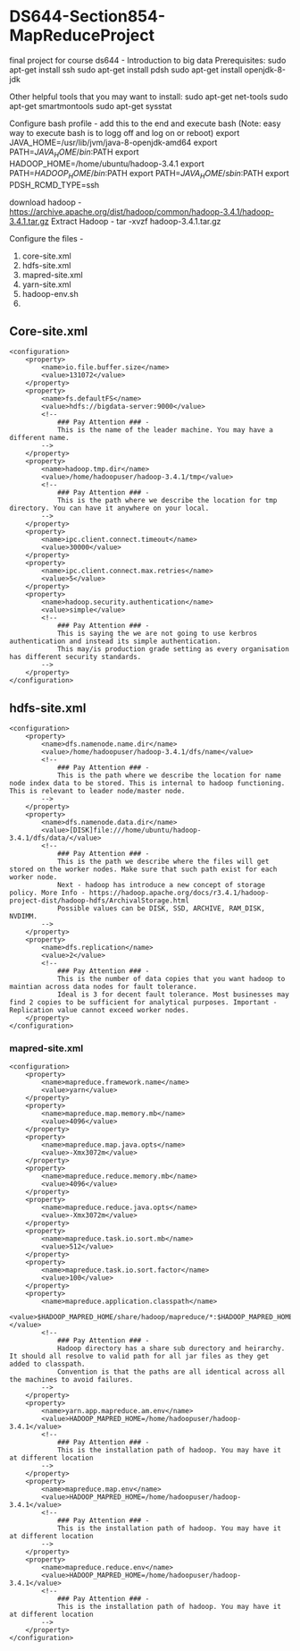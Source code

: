 # DS644-Section854-MapReduceProject
final project for course ds644 - Introduction to big data
Prerequisites:
sudo apt-get install ssh
sudo apt-get install pdsh
sudo apt-get install openjdk-8-jdk

Other helpful tools that you may want to install:
sudo apt-get net-tools
sudo apt-get smartmontools
sudo apt-get sysstat

Configure bash profile - add this to the end and execute bash (Note: easy way to execute bash is to logg off and log on or reboot)
export JAVA_HOME=/usr/lib/jvm/java-8-openjdk-amd64
export PATH=$JAVA_HOME/bin:$PATH
export HADOOP_HOME=/home/ubuntu/hadoop-3.4.1
export PATH=$HADOOP_HOME/bin:$PATH
export PATH=$JAVA_HOME/sbin:$PATH
export PDSH_RCMD_TYPE=ssh

download  hadoop - https://archive.apache.org/dist/hadoop/common/hadoop-3.4.1/hadoop-3.4.1.tar.gz
Extract Hadoop - tar -xvzf hadoop-3.4.1.tar.gz

Configure the files - 
1. core-site.xml
2. hdfs-site.xml
3. mapred-site.xml
4. yarn-site.xml
5. hadoop-env.sh
6. 

## Core-site.xml
```
<configuration>
    <property>
        <name>io.file.buffer.size</name>
        <value>131072</value>
    </property>
    <property>
        <name>fs.defaultFS</name>
        <value>hdfs://bigdata-server:9000</value>
        <!--
            ### Pay Attention ### -
            This is the name of the leader machine. You may have a different name.
        -->
    </property>
    <property>
        <name>hadoop.tmp.dir</name>
        <value>/home/hadoopuser/hadoop-3.4.1/tmp</value>
        <!--
            ### Pay Attention ### -
            This is the path where we describe the location for tmp directory. You can have it anywhere on your local.
        -->
    </property>
    <property>
        <name>ipc.client.connect.timeout</name>
        <value>30000</value>
    </property>
    <property>
        <name>ipc.client.connect.max.retries</name>
        <value>5</value>
    </property>
    <property>
        <name>hadoop.security.authentication</name>
        <value>simple</value>
        <!--
            ### Pay Attention ### -
            This is saying the we are not going to use kerbros authentication and instead its simple authentication.
            This may/is production grade setting as every organisation has different security standards.
        -->
    </property>
</configuration>
```
## hdfs-site.xml
```
<configuration>
    <property>
        <name>dfs.namenode.name.dir</name>
        <value>/home/hadoopuser/hadoop-3.4.1/dfs/name</value>
        <!--
            ### Pay Attention ### -
            This is the path where we describe the location for name node index data to be stored. This is internal to hadoop functioning. This is relevant to leader node/master node.
        -->
    </property>
    <property>
        <name>dfs.namenode.data.dir</name>
        <value>[DISK]file:///home/ubuntu/hadoop-3.4.1/dfs/data/</value>
        <!--
            ### Pay Attention ### -
            This is the path we describe where the files will get stored on the worker nodes. Make sure that such path exist for each worker node.
            Next - hadoop has introduce a new concept of storage policy. More Info - https://hadoop.apache.org/docs/r3.4.1/hadoop-project-dist/hadoop-hdfs/ArchivalStorage.html
            Possible values can be DISK, SSD, ARCHIVE, RAM_DISK, NVDIMM.            
        -->
    </property>
    <property>
        <name>dfs.replication</name>
        <value>2</value>
        <!--
            ### Pay Attention ### -
            This is the number of data copies that you want hadoop to maintian across data nodes for fault tolerance.
            Ideal is 3 for decent fault tolerance. Most businesses may find 2 copies to be sufficient for analytical purposes. Important - Replication value cannot exceed worker nodes.
    </property>
</configuration>
```
### mapred-site.xml
```
<configuration>
    <property>
        <name>mapreduce.framework.name</name>
        <value>yarn</value>
    </property>
    <property>
        <name>mapreduce.map.memory.mb</name>
        <value>4096</value>
    </property>
    <property>
        <name>mapreduce.map.java.opts</name>
        <value>-Xmx3072m</value>
    </property>
    <property>
        <name>mapreduce.reduce.memory.mb</name>
        <value>4096</value>
    </property>
    <property>
        <name>mapreduce.reduce.java.opts</name>
        <value>-Xmx3072m</value>
    </property>
    <property>
        <name>mapreduce.task.io.sort.mb</name>
        <value>512</value>
    </property>
    <property>
        <name>mapreduce.task.io.sort.factor</name>
        <value>100</value>
    </property>
    <property>
        <name>mapreduce.application.classpath</name>
        <value>$HADOOP_MAPRED_HOME/share/hadoop/mapreduce/*:$HADOOP_MAPRED_HOME/share/hadoop/mapreduce/lib/*</value>
        <!--
            ### Pay Attention ### -
            Hadoop directory has a share sub durectory and heirarchy. It should all resolve to valid path for all jar files as they get added to classpath.
            Convention is that the paths are all identical across all the machines to avoid failures.
        -->
    </property>
    <property>
        <name>yarn.app.mapreduce.am.env</name>
        <value>HADOOP_MAPRED_HOME=/home/hadoopuser/hadoop-3.4.1</value>
        <!--
            ### Pay Attention ### -
            This is the installation path of hadoop. You may have it at different location
        -->
    </property>
    <property>
        <name>mapreduce.map.env</name>
        <value>HADOOP_MAPRED_HOME=/home/hadoopuser/hadoop-3.4.1</value>
        <!--
            ### Pay Attention ### -
            This is the installation path of hadoop. You may have it at different location
        -->
    </property>
    <property>
        <name>mapreduce.reduce.env</name>
        <value>HADOOP_MAPRED_HOME=/home/hadoopuser/hadoop-3.4.1</value>
        <!--
            ### Pay Attention ### -
            This is the installation path of hadoop. You may have it at different location
        -->
    </property>
</configuration>
```
